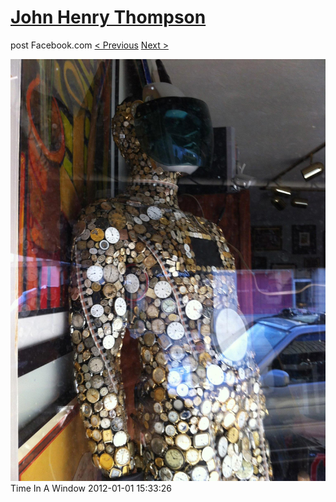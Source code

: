 # [John Henry Thompson](../README.md)
post Facebook.com
[< Previous](2012-01-01-10.md) [Next >](2012-01-01-12.md)

[![](../media/2012-01-01/Time-In-A-Window-4.jpg)](../README.md)
Time In A Window
2012-01-01 15:33:26